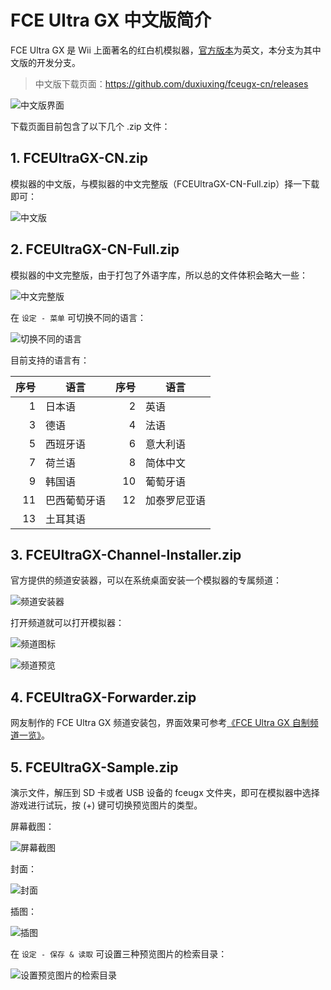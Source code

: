 # FCE Ultra GX 中文版简介


FCE Ultra GX 是 Wii 上面著名的红白机模拟器，[官方版本](http://wiibrew.org/wiki/FCE_Ultra_GX)为英文，本分支为其中文版的开发分支。

> 中文版下载页面：<https://github.com/duxiuxing/fceugx-cn/releases>

![中文版界面](./fceugx-cn.png)

下载页面目前包含了以下几个 .zip 文件：

## 1. FCEUltraGX-CN.zip

模拟器的中文版，与模拟器的中文完整版（FCEUltraGX-CN-Full.zip）择一下载即可：

![中文版](./cn-only-description.png)

## 2. FCEUltraGX-CN-Full.zip

模拟器的中文完整版，由于打包了外语字库，所以总的文件体积会略大一些：

![中文完整版](./cn-full-description.png)

在 `设定 - 菜单` 可切换不同的语言：

![切换不同的语言](./settings-menu-language-cn.png)

目前支持的语言有：

| 序号 | 语言 | 序号 | 语言 |
| ---: | --- | ---: | --- |
| 1 | 日本语 | 2 | 英语 |
| 3 | 德语 | 4 | 法语 |
| 5 | 西班牙语 | 6 | 意大利语 |
| 7 | 荷兰语 | 8 | 简体中文 |
| 9 | 韩国语 | 10 | 葡萄牙语 |
| 11 | 巴西葡萄牙语 | 12 | 加泰罗尼亚语 |
| 13 | 土耳其语 | | |

## 3. FCEUltraGX-Channel-Installer.zip

官方提供的频道安装器，可以在系统桌面安装一个模拟器的专属频道：

![频道安装器](./channel-installer.png)

打开频道就可以打开模拟器：

![频道图标](./channel-icon.png)

![频道预览](./channel-banner.png)

## 4. FCEUltraGX-Forwarder.zip

网友制作的 FCE Ultra GX 频道安装包，界面效果可参考[《FCE Ultra GX 自制频道一览》](../forwarder/README.md)。

## 5. FCEUltraGX-Sample.zip

演示文件，解压到 SD 卡或者 USB 设备的 fceugx 文件夹，即可在模拟器中选择游戏进行试玩，按 (+) 键可切换预览图片的类型。

屏幕截图：

![屏幕截图](./fceugx-cn.png)

封面：

![封面](./preview-image-cover.png)

插图：

![插图](./preview-image-artwork.png)

在 `设定 - 保存 & 读取` 可设置三种预览图片的检索目录：

![设置预览图片的检索目录](./settings-saving-loading.png)
